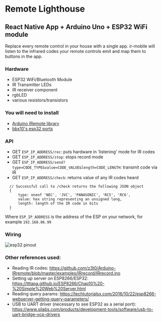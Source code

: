 # Remote Lighthouse

## React Native App + Arduino Uno + ESP32 WiFi module

Replace every remote control in your house with a single app. ir-mobile will listen to the infrared codes your remote controls emit and map them to buttons in the app.

### Hardware
- ESP32 WiFi/Bluetooth Module
- IR Transmitter LEDs
- IR receiver component
- rgbLED
- various resistors/transistors


### You will need to install

- [Arduino IRemote library](https://github.com/z3t0/Arduino-IRremote#irremote-arduino-library)
- [bbx10's esp32 ports](https://github.com/tzapu/WiFiManager/issues/241#issuecomment-307559253p)

### API
- GET `ESP_IP_ADDRESS/rec`: puts hardware in 'listening' mode for IR codes
- GET `ESP_IP_ADDRESS/stop`: stops record mode
- GET `ESP_IP_ADDRESS/send?type=CODE_TYPE&value=CODE_VALUE&length=CODE_LENGTH`: transmit code via IR
- GET `ESP_IP_ADDRESS/check`: returns value of any IR codes heard
```
  // Successful call to /check returns the following JSON object
  {
      type: oneof 'NEC', 'JVC', 'PANASONIC', 'RC5', 'RC6',
      value: hex string representing an unsigned long,
      length: length of the IR code in bits
  }
```


Where `ESP_IP_ADDRESS` is the address of the ESP on your network, for example `192.168.86.99`

### Wiring
![esp32 pinout](https://i.imgur.com/OJ5QfC6.jpg)

### Other references used:
- Reading IR codes: https://github.com/z3t0/Arduino-IRremote/blob/master/examples/IRrecord/IRrecord.ino
- Setting up server on ESP8266/ESP32: https://tttapa.github.io/ESP8266/Chap10%20-%20Simple%20Web%20Server.html
- Reading query params: https://techtutorialsx.com/2016/10/22/esp8266-webserver-getting-query-parameters/
- USB to UART driver (necessary to see ESP32 as a serial port): https://www.silabs.com/products/development-tools/software/usb-to-uart-bridge-vcp-drivers
